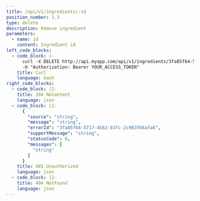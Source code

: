```yaml
---
title: /api/v1/ingredients/:id
position_number: 1.3
type: delete
description: Remove ingredient
parameters:
  - name: id
    content: Ingredient id
left_code_blocks:
  - code_block: |-
      curl -X DELETE http://api.myapp.com/api/v1/ingredients/3fa85f64-5717-4562-b3fc-2c963f66afa6 \
      -H "Authorization: Bearer YOUR_ACCESS_TOKEN"
    title: Curl
    language: bash
right_code_blocks:
  - code_block: |2-
    title: 204 NoContent
    language: json
  - code_block: |2-
      {
        "source": "string",
        "message": "string",
        "errorId": "3fa85f64-5717-4562-b3fc-2c963f66afa6",
        "supportMessage": "string",
        "statusCode": 0,
        "messages": [
          "string"
        ]
      }
    title: 401 Unauthorized
    language: json
  - code_block: |2-
    title: 404 NotFound
    language: json
---
```

